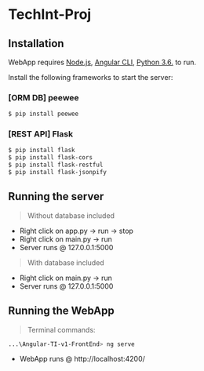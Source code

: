 # TechInt-Proj

## Installation

WebApp requires [Node.js](https://nodejs.org/), [Angular CLI](https://cli.angular.io/), [Python 3.6.](https://www.python.org/) to run.

Install the following frameworks to start the server:

### [ORM DB] peewee
```sh
$ pip install peewee
```
### [REST API] Flask
```sh
$ pip install flask
$ pip install flask-cors
$ pip install flask-restful
$ pip install flask-jsonpify
```

## Running the server 
> Without database included 
- Right click on app.py -> run -> stop
- Right click on main.py -> run
- Server runs @ 127.0.0.1:5000
> With database included 
- Right click on main.py -> run
- Server runs @ 127.0.0.1:5000

## Running the WebApp
> Terminal commands:
```sh
...\Angular-TI-v1-FrontEnd> ng serve
```
- WebApp runs @ http://localhost:4200/
